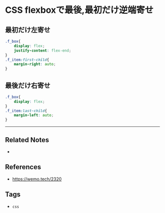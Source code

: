 # CSS flexboxで最後,最初だけ逆端寄せ
## 最初だけ左寄せ
```css
.f_box{
    display: flex;
    justify-content: flex-end;
}
.f_item:first-child{
    margin-right: auto;
}
```

## 最後だけ右寄せ
```scss
.f_box{
    display: flex;
}
.f_item:last-child{
    margin-left: auto;
}
```

---
## Related Notes
- 

## References
- https://wemo.tech/2320

## Tags
- `css` 